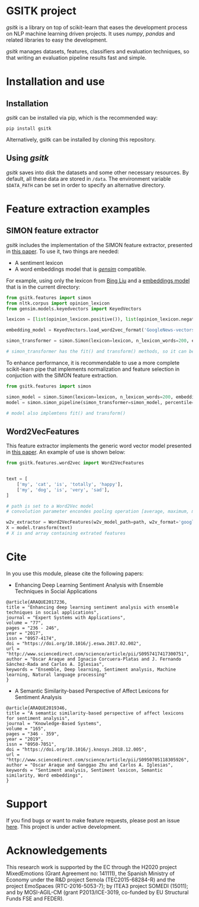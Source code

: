 # GSITK project

_gsitk_ is a library on top of scikit-learn that eases the development process on NLP machine learning driven projects.
It uses _numpy_, _pandas_ and related libraries to easy the development.

_gsitk_ manages datasets, features, classifiers and evaluation techniques, so that writing an evaluation pipeline results fast and simple.

# Installation and use

## Installation
_gsitk_ can be installed via pip, which is the recommended way:
```
pip install gsitk
```

Alternatively, gsitk can be installed by cloning this repository.

## Using _gsitk_

_gsitk_ saves into disk the datasets and some other necessary resources.
By default, all these data are stored in `/data`.
The environment variable `$DATA_PATH` can be set in order to specify an alternative directory.

# Feature extraction examples

## SIMON feature extractor
_gsitk_ includes the implementation of the SIMON feature extractor, presented in [this paper](https://doi.org/10.1016/j.knosys.2018.12.005).
To use it, two things are needed:

* A sentiment lexicon
* A word embeddings model that is [_gensim_](https://radimrehurek.com/gensim/) compatible.

For example, using only the lexicon from [Bing Liu](https://dl.acm.org/citation.cfm?id=1014073) and a [embeddings model](https://code.google.com/archive/p/word2vec/) that is in the current directory:

```python
from gsitk.features import simon
from nltk.corpus import opinion_lexicon
from gensim.models.keyedvectors import KeyedVectors

lexicon = [list(opinion_lexicon.positive()), list(opinion_lexicon.negative())]

embedding_model = KeyedVectors.load_word2vec_format('GoogleNews-vectors-negative300.bin', binary=True)

simon_transformer = simon.Simon(lexicon=lexicon, n_lexicon_words=200, embedding=embedding_model)

# simon_transformer has the fit() and transform() methods, so it can be used in a Pipeline
```

To enhance performance, it is recommendable to use a more complete scikit-learn pipe that implements normalization and feature selection in conjuction with the SIMON feature extraction.

```python
from gsitk.features import simon

simon_model = simon.Simon(lexicon=lexicon, n_lexicon_words=200, embedding=embedding_model)
model = simon.simon_pipeline(simon_transformer=simon_model, percentile=25)

# model also implemtens fit() and transform()
```


## Word2VecFeatures

This feature extractor implements the generic word vector model presented in [this paper](https://doi.org/10.1016/j.eswa.2017.02.002).
An example of use is shown below:

```python
from gsitk.features.word2vec import Word2VecFeatures


text = [
    ['my', 'cat', 'is', 'totally', 'happy'],
    ['my', 'dog', 'is', 'very', 'sad'],
]

# path is set to a Word2Vec model
# convolution parameter encondes pooling operation [average, maximum, minimum]

w2v_extractor = Word2VecFeatures(w2v_model_path=path, w2v_format='google_txt', convolution=[1,0,0])
X = model.transform(text)
# X is and array containing extrated features
```

# Cite 

In you use this module, please cite the following papers:

* Enhancing Deep Learning Sentiment Analysis with Ensemble Techniques in Social Applications

```
@article{ARAQUE2017236,
title = "Enhancing deep learning sentiment analysis with ensemble techniques in social applications",
journal = "Expert Systems with Applications",
volume = "77",
pages = "236 - 246",
year = "2017",
issn = "0957-4174",
doi = "https://doi.org/10.1016/j.eswa.2017.02.002",
url = "http://www.sciencedirect.com/science/article/pii/S0957417417300751",
author = "Oscar Araque and Ignacio Corcuera-Platas and J. Fernando Sánchez-Rada and Carlos A. Iglesias",
keywords = "Ensemble, Deep learning, Sentiment analysis, Machine learning, Natural language processing"
}
```

* A Semantic Similarity-based Perspective of Affect Lexicons for Sentiment Analysis

```
@article{ARAQUE2019346,
title = "A semantic similarity-based perspective of affect lexicons for sentiment analysis",
journal = "Knowledge-Based Systems",
volume = "165",
pages = "346 - 359",
year = "2019",
issn = "0950-7051",
doi = "https://doi.org/10.1016/j.knosys.2018.12.005",
url = "http://www.sciencedirect.com/science/article/pii/S0950705118305926",
author = "Oscar Araque and Ganggao Zhu and Carlos A. Iglesias",
keywords = "Sentiment analysis, Sentiment lexicon, Semantic similarity, Word embeddings",
}
```

# Support 

If you find bugs or want to make feature requests, please post an issue [here](https://github.com/gsi-upm/gsitk/issues/).
This project is under active development.

# Acknowledgements

This research work is supported by the EC through the H2020 project MixedEmotions (Grant Agreement no: 141111),
the Spanish Ministry of Economy under the R&D project Semola (TEC2015-68284-R)
and the project EmoSpaces (RTC-2016-5053-7); by ITEA3 project SOMEDI (15011);
and by MOSI-AGIL-CM (grant P2013/ICE-3019, co-funded by EU Structural Funds FSE and FEDER).
